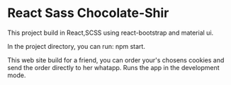 # React Sass Chocolate-Shir
This project build in React,SCSS using react-bootstrap and material ui.


In the project directory, you can run:
npm start.


This web site build for a friend, you can order your's chosens cookies and send the order directly to her whatapp.
Runs the app in the development mode.
